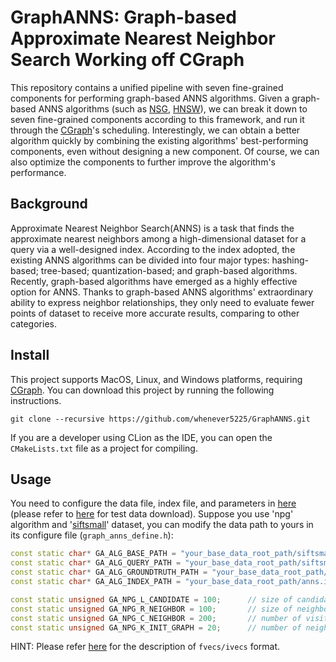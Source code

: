 # GraphANNS: Graph-based Approximate Nearest Neighbor Search Working off CGraph
This repository contains a unified pipeline with seven fine-grained components for performing graph-based ANNS algorithms. Given a graph-based ANNS algorithms (such as [NSG](https://github.com/ZJULearning/nsg), [HNSW](https://github.com/nmslib/hnswlib)), we can break it down to seven fine-grained components according to this framework, and run it through the [CGraph](https://github.com/ChunelFeng/CGraph)'s scheduling. Interestingly, we can obtain a better algorithm quickly by combining the existing algorithms' best-performing components, even without designing a new component. Of course, we can also optimize the components to further improve the algorithm's performance.

## Background

Approximate Nearest Neighbor Search(ANNS) is a task that finds the approximate nearest neighbors among a high-dimensional dataset for a query via a well-designed index. According to the index adopted, the existing ANNS algorithms can be divided into four major types: hashing-based; tree-based; quantization-based; and graph-based algorithms. Recently, graph-based algorithms have emerged as a highly effective option for ANNS. Thanks to graph-based ANNS algorithms' extraordinary ability to express neighbor relationships, they only need to evaluate fewer points of dataset to receive more accurate results, comparing to other categories.

## Install

This project supports MacOS, Linux, and Windows platforms, requiring [CGraph](https://github.com/ChunelFeng/CGraph). You can download this project by running the following instructions.

```
git clone --recursive https://github.com/whenever5225/GraphANNS.git
```

If you are a developer using CLion as the IDE, you can open the `CMakeLists.txt` file as a project for compiling. 

## Usage
You need to configure the data file, index file, and parameters in [here](https://github.com/whenever5225/GraphANNS/blob/main/src/graph_anns_define.h) (please refer to [here](http://corpus-texmex.irisa.fr/) for test data download). Suppose you use 'npg' algorithm and '[siftsmall](ftp://ftp.irisa.fr/local/texmex/corpus/siftsmall.tar.gz)' dataset, you can modify the data path to yours in its configure file (`graph_anns_define.h`):

```cpp
const static char* GA_ALG_BASE_PATH = "your_base_data_root_path/siftsmall/siftsmall_base.fvecs";
const static char* GA_ALG_QUERY_PATH = "your_base_data_root_path/siftsmall/siftsmall_query.fvecs";
const static char* GA_ALG_GROUNDTRUTH_PATH = "your_base_data_root_path/siftsmall/siftsmall_groundtruth.ivecs";
const static char* GA_ALG_INDEX_PATH = "your_base_data_root_path/anns.index";

const static unsigned GA_NPG_L_CANDIDATE = 100;      // size of candidate set for neighbor selection
const static unsigned GA_NPG_R_NEIGHBOR = 100;       // size of neighbor set
const static unsigned GA_NPG_C_NEIGHBOR = 200;       // number of visited candidate neighbors when neighbor selection
const static unsigned GA_NPG_K_INIT_GRAPH = 20;      // number of neighbors of initial graph
```

HINT: Please refer [here](http://corpus-texmex.irisa.fr/) for the description of `fvecs/ivecs` format.
